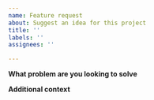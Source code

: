 ```yaml
---
name: Feature request
about: Suggest an idea for this project
title: ''
labels: ''
assignees: ''

---
```


**What problem are you looking to solve**
<!--- Describe the problem you're trying to solve and detail any potential solution -->

**Additional context**
<!--- Any additional information which may be useful -->
